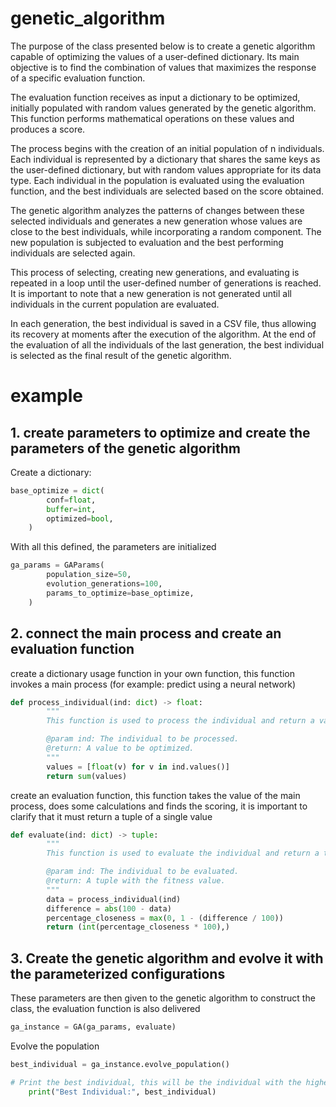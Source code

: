 # genetic_algorithm

The purpose of the class presented below is to create a genetic algorithm capable of optimizing the values of a user-defined dictionary. Its main objective is to find the combination of values that maximizes the response of a specific evaluation function.

The evaluation function receives as input a dictionary to be optimized, initially populated with random values generated by the genetic algorithm. This function performs mathematical operations on these values and produces a score.

The process begins with the creation of an initial population of n individuals. Each individual is represented by a dictionary that shares the same keys as the user-defined dictionary, but with random values appropriate for its data type. Each individual in the population is evaluated using the evaluation function, and the best individuals are selected based on the score obtained.

The genetic algorithm analyzes the patterns of changes between these selected individuals and generates a new generation whose values are close to the best individuals, while incorporating a random component. The new population is subjected to evaluation and the best performing individuals are selected again.

This process of selecting, creating new generations, and evaluating is repeated in a loop until the user-defined number of generations is reached. It is important to note that a new generation is not generated until all individuals in the current population are evaluated.

In each generation, the best individual is saved in a CSV file, thus allowing its recovery at moments after the execution of the algorithm. At the end of the evaluation of all the individuals of the last generation, the best individual is selected as the final result of the genetic algorithm.

# example

## 1. create parameters to optimize and create the parameters of the genetic algorithm

Create a dictionary:

```python
base_optimize = dict(
        conf=float,
        buffer=int,
        optimized=bool,
    )
```

With all this defined, the parameters are initialized

```python
ga_params = GAParams(
        population_size=50,
        evolution_generations=100,
        params_to_optimize=base_optimize,
    )
```

## 2. connect the main process and create an evaluation function

create a dictionary usage function in your own function, this function invokes a main process (for example: predict using a neural network)

```python
def process_individual(ind: dict) -> float:
        """
        This function is used to process the individual and return a value to be optimized.

        @param ind: The individual to be processed.
        @return: A value to be optimized.
        """
        values = [float(v) for v in ind.values()]
        return sum(values)
```

create an evaluation function, this function takes the value of the main process, does some calculations and finds the scoring, it is important to clarify that it must return a tuple of a single value

```python
def evaluate(ind: dict) -> tuple:
        """
        This function is used to evaluate the individual and return a tuple with the fitness value.

        @param ind: The individual to be evaluated.
        @return: A tuple with the fitness value.
        """
        data = process_individual(ind)
        difference = abs(100 - data)
        percentage_closeness = max(0, 1 - (difference / 100))
        return (int(percentage_closeness * 100),)
```

## 3. Create the genetic algorithm and evolve it with the parameterized configurations

These parameters are then given to the genetic algorithm to construct the class, the evaluation function is also delivered

```python
ga_instance = GA(ga_params, evaluate)
```

Evolve the population

```python
best_individual = ga_instance.evolve_population()

# Print the best individual, this will be the individual with the highest fitness value.
    print("Best Individual:", best_individual)
```
